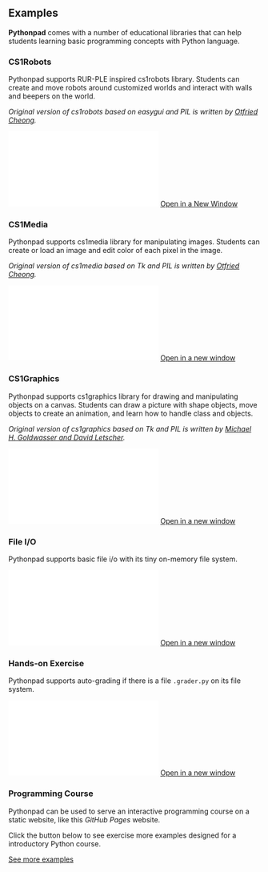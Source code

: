 ## Examples

**Pythonpad** comes with a number of educational libraries that can help students learning basic programming concepts with Python language. 

### CS1Robots

Pythonpad supports RUR-PLE inspired cs1robots library. Students can create and move robots around customized worlds and interact with walls and beepers on the world.

*Original version of cs1robots based on easygui and PIL is written by [Otfried Cheong](http://otfried.org/).*

<iframe src="/pad.html?p=robot-intro" class="u-pad-frame" frameborder="0"></iframe>

<a class="button" href="/pad.html?p=robot-intro" target="_blank">
    Open in a New Window
</a>

### CS1Media

Pythonpad supports cs1media library for manipulating images. Students can create or load an image and edit color of each pixel in the image.

*Original version of cs1media based on Tk and PIL is written by [Otfried Cheong](http://otfried.org/).*

<iframe src="/pad.html?p=media-intro" class="u-pad-frame" frameborder="0"></iframe>

<a class="button" href="/pad.html?p=media-intro" target="_blank">
    Open in a new window
</a>

### CS1Graphics

Pythonpad supports cs1graphics library for drawing and manipulating objects on a canvas. Students can draw a picture with shape objects, move objects to create an animation, and learn how to handle class and objects.

*Original version of cs1graphics based on Tk and PIL is written by [Michael H. Goldwasser and David Letscher](https://dl.acm.org/doi/10.1145/1597849.1384369).*

<iframe src="/pad.html?p=graphics-intro" class="u-pad-frame" frameborder="0"></iframe>

<a class="button" href="/pad.html?p=graphics-intro" target="_blank">
    Open in a new window
</a>

### File I/O

Pythonpad supports basic file i/o with its tiny on-memory file system.

<iframe src="/pad.html?p=fileio-intro" class="u-pad-frame" frameborder="0"></iframe>

<a class="button" href="/pad.html?p=fileio-intro" target="_blank">
    Open in a new window
</a>

### Hands-on Exercise

Pythonpad supports auto-grading if there is a file `.grader.py` on its file system.

<iframe src="/pad.html?p=grading-intro" class="u-pad-frame" frameborder="0"></iframe>

<a class="button" href="/pad.html?p=grading-intro" target="_blank">
    Open in a new window
</a>

### Programming Course

Pythonpad can be used to serve an interactive programming course on a static website, like this *GitHub Pages* website.

Click the button below to see exercise more examples designed for a introductory Python course.

<a class="button" href="/docs/exercises.html">
    See more examples
</a>
